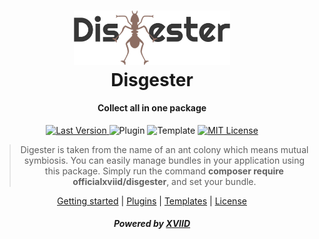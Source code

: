 <h1 align="center">
  <a href="https://github.com/officialxviid/disgester">
    <img src="https://github.com/officialxviid/disgester/blob/master/logo-horizontal.png?raw=true" width="250"/>
  </a>
  <br>
  Disgester
</h1>

<h4 align="center">Collect all in one package</h4>

<p align="center">
  <a href="https://github.com/officialxviid/disgester/releases" rel="nofollow">
    <img src="https://img.shields.io/badge/version-1.0.1-brightgreen" alt="Last Version" data-canonical-src="https://img.shields.io/badge/version-1.0.0-brightgreen" style="max-width:100%;">
  </a>
  <img src="https://img.shields.io/badge/plugins-69-blue" alt="Plugin" data-canonical-src="https://img.shields.io/badge/license-MIT-blue" style="max-width:100%;">
  <img src="https://img.shields.io/badge/templates-5-blue" alt="Template" data-canonical-src="https://img.shields.io/badge/license-MIT-blue" style="max-width:100%;">
  <a href="https://github.com/officialxviid/disgester/blob/master/LICENSE" rel="nofollow">
    <img src="https://img.shields.io/badge/license-MIT-blue" alt="MIT License" data-canonical-src="https://img.shields.io/badge/license-MIT-blue" style="max-width:100%;">
    </a>
</p>

<blockquote align="center">
Digester is taken from the name of an ant colony which means mutual symbiosis.
You can easily manage bundles in your application using this package. Simply run the command <b>composer require officialxviid/disgester</b>, and set your bundle.
</blockquote>

<p align="center">
  <a href="https://github.com/officialxviid/disgester/wiki/Getting-Started">Getting started</a>&nbsp;|&nbsp;<a href="https://github.com/officialxviid/disgester/wiki/Plugin-Lists">Plugins</a>&nbsp;|&nbsp;<a href="https://github.com/officialxviid/disgester/wiki/Template-Lists">Templates</a>&nbsp;|&nbsp;<a href="https://github.com/officialxviid/disgester/blob/master/LICENSE">License</a>
</p>

<h5 align="center">Powered by <a href="https://xviid.net" target="_blank">XVIID</a></h5>
